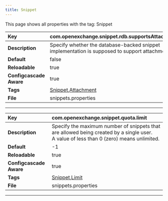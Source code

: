 ```yaml
---
title: Snippet
---
```


This page shows all properties with the tag: Snippet

| __Key__ | com.openexchange.snippet.rdb.supportsAttachments |
|:----------------|:--------|
| __Description__ | Specify whether the database-backed snippet implementation is supposed to support attachments.<br> |
| __Default__ | false |
| __Reloadable__ | true |
| __Configcascade Aware__ | true |
| __Tags__ | <a href="https://documentation.open-xchange.com/latest/middleware/configuration/tags/Snippet.html">Snippet</a>,<a href="https://documentation.open-xchange.com/latest/middleware/configuration/tags/Attachment.html">Attachment</a> |
| __File__ | snippets.properties |

---
| __Key__ | com.openexchange.snippet.quota.limit |
|:----------------|:--------|
| __Description__ | Specify the maximum number of snippets that are allowed being created by a single user.<br>A value of less than 0 (zero) means unlimited.<br> |
| __Default__ | -1 |
| __Reloadable__ | true |
| __Configcascade Aware__ | true |
| __Tags__ | <a href="https://documentation.open-xchange.com/latest/middleware/configuration/tags/Snippet.html">Snippet</a>,<a href="https://documentation.open-xchange.com/latest/middleware/configuration/tags/Limit.html">Limit</a> |
| __File__ | snippets.properties |

---
